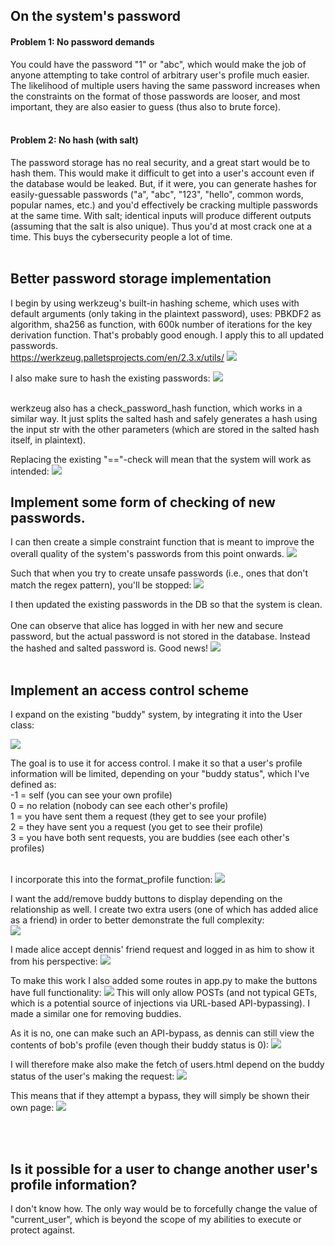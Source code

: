 <h2>On the system's password</h2>
<h4>Problem 1: No password demands</h4>

You could have the password "1" or "abc", which would make the job of anyone attempting to take control of arbitrary user's profile much easier. The likelihood of multiple users having the same password increases when the constraints on the format of those passwords are looser, and most important, they are also easier to guess (thus also to brute force).<br><br>

<h4>Problem 2: No hash (with salt)</h4>
The password storage has no real security, and a great start would be to hash them. This would make it difficult to get into a user's account even if the database would be leaked. But, if it were, you can generate hashes for easily-guessable passwords ("a", "abc", "123", "hello", common words, popular names, etc.) and you'd effectively be cracking multiple passwords at the same time. With salt; identical inputs will produce different outputs (assuming that the salt is also unique). Thus you'd at most crack one at a time. This buys the cybersecurity people a lot of time.
<br><br>

<h2>Better password storage implementation</h2>



I begin by using werkzeug's built-in hashing scheme, which uses with default arguments (only taking in the plaintext password), uses:
PBKDF2 as algorithm, sha256 as function, with 600k number of iterations for the key derivation function. That's probably good enough. I apply this to all updated passwords. <br>
https://werkzeug.palletsprojects.com/en/2.3.x/utils/
![](https://i.imgur.com/D8yHaYL.png)

I also make sure to hash the existing passwords:
![](https://i.imgur.com/4phtTDr.jpg)

<br>
werkzeug also has a check_password_hash function, which works in a similar way. It just splits the salted hash and safely generates a hash using the input str with the other parameters (which are stored in the salted hash itself, in plaintext).

Replacing the existing "=="-check will mean that the system will work as intended:
![](https://i.imgur.com/iXXzais.png)


<h2>Implement some form of checking of new passwords.</h2>

I can then create a simple constraint function that is meant to improve the overall quality of the system's passwords from this point onwards.
![](https://i.imgur.com/1WL2AyE.png)

Such that when you try to create unsafe passwords (i.e., ones that don't match the regex pattern), you'll be stopped:
![](https://i.imgur.com/DP4E45U.jpg)

I then updated the existing passwords in the DB so that the system is clean. <br><br>
One can observe that alice has logged in with her new and secure password, but the actual password is not stored in the database. Instead the hashed and salted password is. Good news!
![](https://i.imgur.com/xr7j4al.jpg)
<br><br>



<h2>Implement an access control scheme</h2>
I expand on the existing "buddy" system, by integrating it into the User class:

![](https://i.imgur.com/KPdimoZ.png)

The goal is to use it for access control. I make it so that a user's profile information will be limited, depending on your "buddy status", which I've defined as:<br>
-1 =  self (you can see your own profile)<br>
0 =   no relation (nobody can see each other's profile)<br>
1 =   you have sent them a request (they get to see your profile)<br>
2 =   they have sent you a request (you get to see their profile)<br>
3 =   you have both sent requests, you are buddies (see each other's profiles)<br>
<br>


I incorporate this into the format_profile function:
![](https://i.imgur.com/nxm6kqb.jpg)

I want the add/remove buddy buttons to display depending on the relationship as well. I create two extra users (one of which has added alice as a friend) in order to better demonstrate the full complexity:<br>
![](https://i.imgur.com/zn0IjwT.jpg)

I made alice accept dennis' friend request and logged in as him to show it from his perspective:
![](https://i.imgur.com/IPkJ1Ty.jpg)

To make this work I also added some routes in app.py to make the buttons have full functionality:
![](https://i.imgur.com/RMCslmM.jpg)
This will only allow POSTs (and not typical GETs, which is a potential source of injections via URL-based API-bypassing). I made a similar one for removing buddies.

As it is no, one can make such an API-bypass, as dennis can still view the contents of bob's profile (even though their buddy status is 0):
![](https://i.imgur.com/eBpqB0P.jpg)

I will therefore make also make the fetch of users.html depend on the buddy status of the user's making the request:
![](https://i.imgur.com/qYvGonW.jpg)

This means that if they attempt a bypass, they will simply be shown their own page:
![](https://i.imgur.com/JKxJDZj.jpg)

<br><br>

<h2>Is it possible for a user to change another user's profile information?</h2>
I don't know how. The only way would be to forcefully change the value of "current_user", which is beyond the scope of my abilities to execute or protect against.